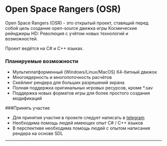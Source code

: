 # Open Space Rangers (OSR)

Open Space Rangers (OSR) - это открытый проект, ставящий перед собой цель создание open-source движка игры Космические рейнджеры HD: Революция с учётом новых технологий и возможностей.

Проект ведётся на C# и C++ языках.

### Планируемые возможности
* Мультиплатформенный (Windows/Linux/MacOS) 64-битный движок
* Многоядерность и многопоточность расчётов
* Скейлинг рендера для больших разрешений экрана
* Полная поддержка оригинальных игровых ресурсов, кроме *.sav
* Поддержка новых форматов игры для более простого создания модификаций

###Принять участие
* Для принятия участия в проекте следует написать в [telegram](https://t.me/opensr2)
* Необходима помощь людей имеющих опыт C# / C++ языков
* В перспективе необходима помощь людей с опытом написания рендера на основе SDL

---
